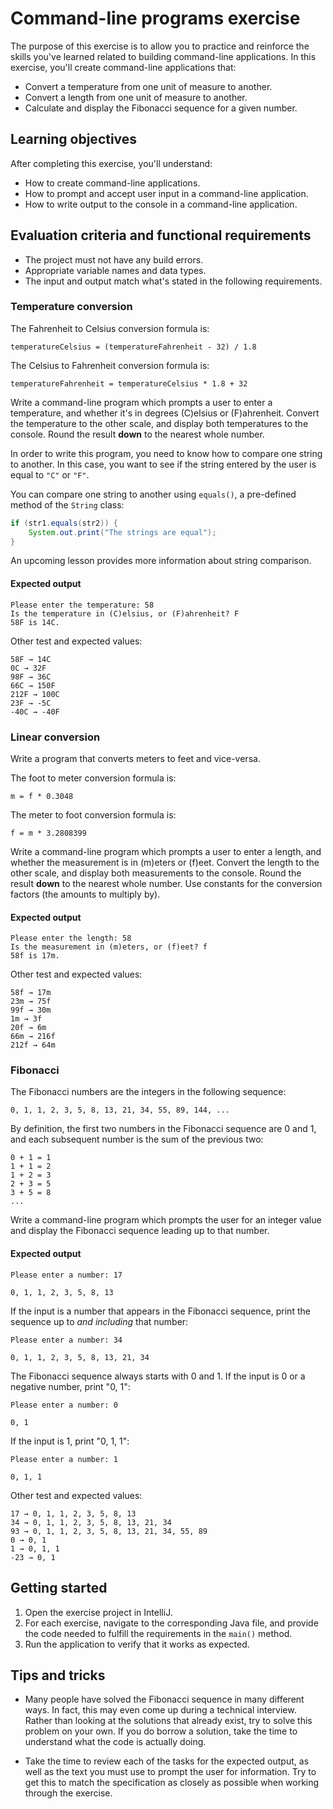# Command-line programs exercise

The purpose of this exercise is to allow you to practice and reinforce the skills you've learned related to building command-line applications. In this exercise, you'll create command-line applications that:

- Convert a temperature from one unit of measure to another.
- Convert a length from one unit of measure to another.
- Calculate and display the Fibonacci sequence for a given number.

## Learning objectives

After completing this exercise, you'll understand:

- How to create command-line applications.
- How to prompt and accept user input in a command-line application.
- How to write output to the console in a command-line application.

## Evaluation criteria and functional requirements

- The project must not have any build errors.
- Appropriate variable names and data types.
- The input and output match what's stated in the following requirements.

### Temperature conversion

The Fahrenheit to Celsius conversion formula is:

    temperatureCelsius = (temperatureFahrenheit - 32) / 1.8

The Celsius to Fahrenheit conversion formula is:

    temperatureFahrenheit = temperatureCelsius * 1.8 + 32

Write a command-line program which prompts a user to enter a temperature, and whether it's in degrees (C)elsius or (F)ahrenheit. Convert the temperature to the other scale, and display both temperatures to the console. Round the result **down** to the nearest whole number.

In order to write this program, you need to know how to compare one string to another. In this case, you want to see if the string entered by the user is equal to `"C"` or `"F"`.

You can compare one string to another using `equals()`, a pre-defined method of the `String` class:

```java
if (str1.equals(str2)) {
    System.out.print("The strings are equal");
}
```

An upcoming lesson provides more information about string comparison.

#### Expected output

```
Please enter the temperature: 58
Is the temperature in (C)elsius, or (F)ahrenheit? F
58F is 14C.
```

Other test and expected values:

    58F → 14C
    0C → 32F
    98F → 36C
    66C → 150F
    212F → 100C
    23F → -5C
    -40C → -40F

### Linear conversion

Write a program that converts meters to feet and vice-versa.

The foot to meter conversion formula is:

    m = f * 0.3048

The meter to foot conversion formula is:

    f = m * 3.2808399

Write a command-line program which prompts a user to enter a length, and whether the measurement is in (m)eters or (f)eet. Convert the length to the other scale, and display both measurements to the console. Round the result **down** to the nearest whole number. Use constants for the conversion factors (the amounts to multiply by).

#### Expected output

```
Please enter the length: 58
Is the measurement in (m)eters, or (f)eet? f
58f is 17m.
```

Other test and expected values:

    58f → 17m
    23m → 75f
    99f → 30m
    1m → 3f
    20f → 6m
    66m → 216f
    212f → 64m

### Fibonacci

The Fibonacci numbers are the integers in the following sequence:

    0, 1, 1, 2, 3, 5, 8, 13, 21, 34, 55, 89, 144, ...

By definition, the first two numbers in the Fibonacci sequence are 0 and 1, and each subsequent number is the sum of the previous two:

```
0 + 1 = 1
1 + 1 = 2
1 + 2 = 3
2 + 3 = 5
3 + 5 = 8
...
```

Write a command-line program which prompts the user for an integer value and display the Fibonacci sequence leading up to that number.

#### Expected output

```
Please enter a number: 17

0, 1, 1, 2, 3, 5, 8, 13
```

If the input is a number that appears in the Fibonacci sequence, print the sequence up to _and including_ that number:

```
Please enter a number: 34

0, 1, 1, 2, 3, 5, 8, 13, 21, 34
```

The Fibonacci sequence always starts with 0 and 1. If the input is 0 or a negative number, print "0, 1":

```
Please enter a number: 0

0, 1
```

If the input is 1, print "0, 1, 1":

```
Please enter a number: 1

0, 1, 1
```

Other test and expected values:

    17 → 0, 1, 1, 2, 3, 5, 8, 13
    34 → 0, 1, 1, 2, 3, 5, 8, 13, 21, 34
    93 → 0, 1, 1, 2, 3, 5, 8, 13, 21, 34, 55, 89
    0 → 0, 1
    1 → 0, 1, 1
    -23 → 0, 1

## Getting started

1. Open the exercise project in IntelliJ.
2. For each exercise, navigate to the corresponding Java file, and provide the code needed to fulfill the requirements in the `main()` method.
3. Run the application to verify that it works as expected.

## Tips and tricks

- Many people have solved the Fibonacci sequence in many different ways. In fact, this may even come up during a technical interview. Rather than looking at the solutions that already exist, try to solve this problem on your own. If you do borrow a solution, take the time to understand what the code is actually doing.

- Take the time to review each of the tasks for the expected output, as well as the text you must use to prompt the user for information. Try to get this to match the specification as closely as possible when working through the exercise.
